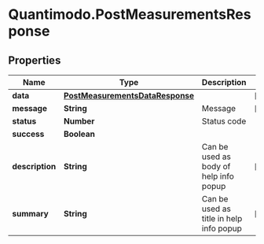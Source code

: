 # Quantimodo.PostMeasurementsResponse

## Properties
Name | Type | Description | Notes
------------ | ------------- | ------------- | -------------
**data** | [**PostMeasurementsDataResponse**](PostMeasurementsDataResponse.md) |  | [optional] 
**message** | **String** | Message | [optional] 
**status** | **Number** | Status code | 
**success** | **Boolean** |  | 
**description** | **String** | Can be used as body of help info popup | [optional] 
**summary** | **String** | Can be used as title in help info popup | [optional] 


